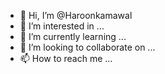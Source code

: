 - 👋 Hi, I’m @Haroonkamawal
- 👀 I’m interested in ...
- 🌱 I’m currently learning ...
- 💞️ I’m looking to collaborate on ...
- 📫 How to reach me ...

<!---
Haroonkamawal/Haroonkamawal is a ✨ special ✨ repository because its `README.md` (this file) appears on your GitHub profile.
You can click the Preview link to take a look at your changes.
--->
